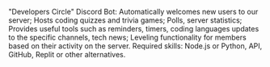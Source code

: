 "Developers Circle" Discord Bot: Automatically welcomes new users to our server; Hosts coding quizzes and trivia games; Polls, server statistics; Provides useful tools such as reminders, timers, coding languages updates to the specific channels, tech news; Leveling functionality for members based on their activity on the server. Required skills: Node.js or Python, API, GitHub, Replit or other alternatives.
